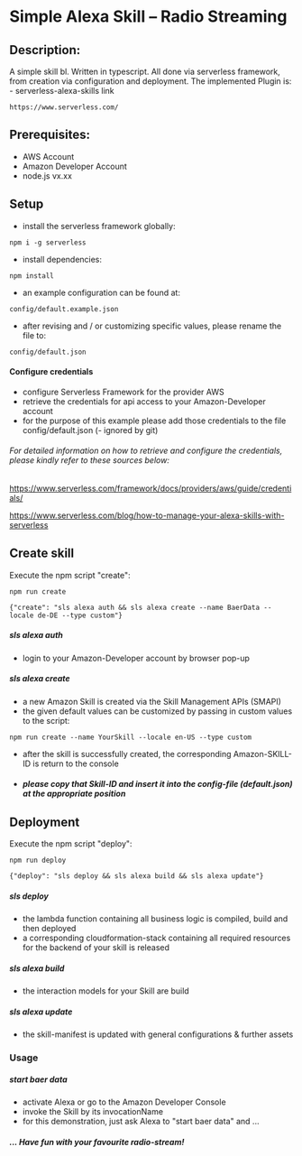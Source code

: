 # Simple Alexa Skill – Radio Streaming

## Description:

A simple skill bl. Written in typescript. All done via serverless framework, from creation via configuration and deployment. 
The implemented Plugin is:
	- serverless-alexa-skills 
	link
	
	https://www.serverless.com/

## Prerequisites:
- AWS Account
- Amazon Developer Account
- node.js vx.xx



## Setup

- install the serverless framework globally:

```
npm i -g serverless
``` 
- install dependencies:

```
npm install
``` 
- an example configuration can be found at:
 ```
config/default.example.json
```
- after revising and / or customizing specific values, please rename the file to: 
 ```
config/default.json
 ```
#### Configure credentials

- configure Serverless Framework for the provider AWS
- retrieve the credentials for api access to your Amazon-Developer account
- for the purpose of this example please add those credentials to the file config/default.json (- ignored by git)
 
###### For detailed information on how to retrieve and configure the credentials, please kindly refer to these sources below: 
https://www.serverless.com/framework/docs/providers/aws/guide/credentials/

https://www.serverless.com/blog/how-to-manage-your-alexa-skills-with-serverless

   



## Create skill
Execute the npm script "create":
```
npm run create  
```

```
{"create": "sls alexa auth && sls alexa create --name BaerData --locale de-DE --type custom"}
```
##### sls alexa auth
- login to your Amazon-Developer account by browser pop-up
##### sls alexa create
- a new Amazon Skill is created via the Skill Management APIs (SMAPI) 
- the given default values can be customized by passing in custom values to the script:
```
npm run create --name YourSkill --locale en-US --type custom
```
   
- after the skill is successfully created, the corresponding Amazon-SKILL-ID is return to the console
- ##### please copy that Skill-ID and insert it into the config-file (default.json) at the appropriate position 

## Deployment
Execute the npm script "deploy":
```
npm run deploy
```
```
{"deploy": "sls deploy && sls alexa build && sls alexa update"}
```
##### sls deploy
- the lambda function containing all business logic is compiled, build and then deployed
- a corresponding cloudformation-stack containing all required resources for the backend of your skill is released
##### sls alexa build
- the interaction models for your Skill are build 
##### sls alexa update
- the skill-manifest is updated with general configurations & further assets

### Usage
##### start baer data
- activate Alexa or go to the Amazon Developer Console
- invoke the Skill by its invocationName
- for this demonstration, just ask Alexa to "start baer data" and ...
##### ... Have fun with your favourite radio-stream!